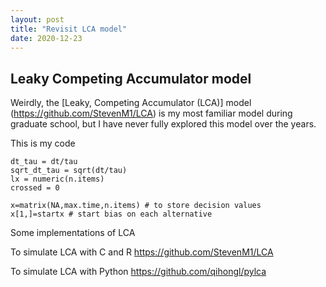```yaml
---
layout: post
title: "Revisit LCA model"
date: 2020-12-23
---
```


## Leaky Competing Accumulator model 

Weirdly, the [Leaky, Competing Accumulator (LCA)] model (https://github.com/StevenM1/LCA) is my most familiar model during graduate school, but I have never fully explored this model over the years. 


This is my code

```
dt_tau = dt/tau
sqrt_dt_tau = sqrt(dt/tau)
lx = numeric(n.items)
crossed = 0

x=matrix(NA,max.time,n.items) # to store decision values
x[1,]=startx # start bias on each alternative
```


Some implementations of LCA

To simulate LCA with C and R
https://github.com/StevenM1/LCA

To simulate LCA with Python
https://github.com/qihongl/pylca
